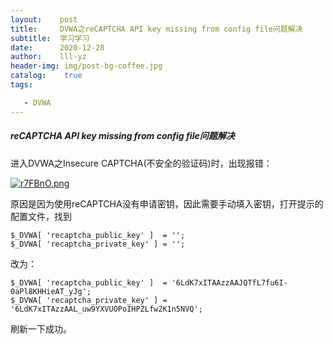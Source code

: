 ```yaml
---
layout:    post
title:     DVWA之reCAPTCHA API key missing from config file问题解决
subtitle:  学习学习
date:      2020-12-28
author:    lll-yz
header-img: img/post-bg-coffee.jpg
catalog:    true
tags:

   - DVWA
---
```


##### reCAPTCHA API key missing from config file问题解决

进入DVWA之Insecure CAPTCHA(不安全的验证码)时，出现报错：

[![r7FBnO.png](https://s3.ax1x.com/2020/12/28/r7FBnO.png)](https://imgchr.com/i/r7FBnO)

原因是因为使用reCAPTCHA没有申请密钥，因此需要手动填入密钥，打开提示的配置文件，找到

```
$_DVWA[ 'recaptcha_public_key' ]  = '';
$_DVWA[ 'recaptcha_private_key' ] = '';
```

改为：

```
$_DVWA[ 'recaptcha_public_key' ]  = '6LdK7xITAAzzAAJQTfL7fu6I-0aPl8KHHieAT_yJg';
$_DVWA[ 'recaptcha_private_key' ] = '6LdK7xITAzzAAL_uw9YXVUOPoIHPZLfw2K1n5NVQ';
```

刷新一下成功。